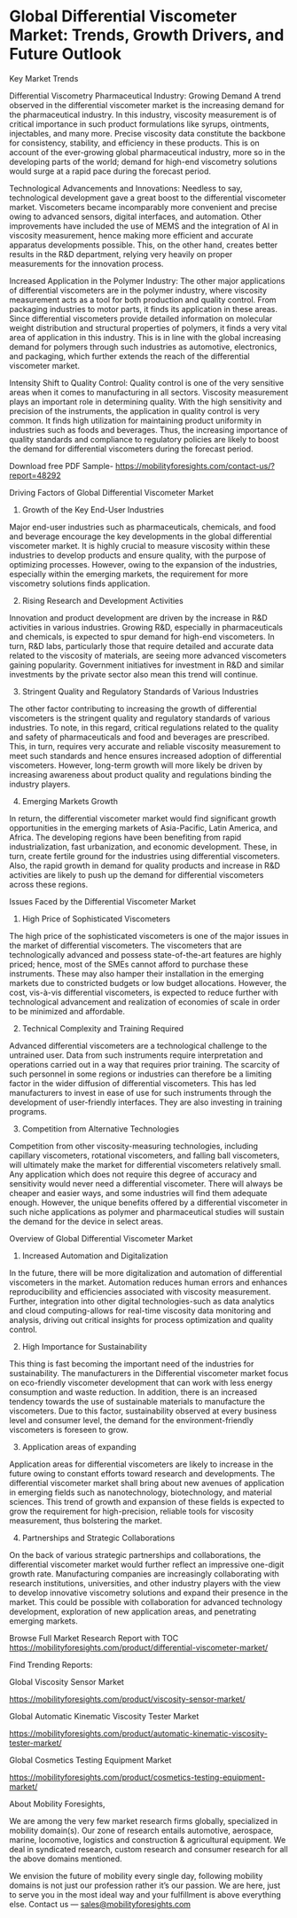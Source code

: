 # Global Differential Viscometer Market: Trends, Growth Drivers, and Future Outlook

Key Market Trends

Differential Viscometry Pharmaceutical Industry: Growing Demand A trend observed in the differential viscometer market is the increasing demand for the pharmaceutical industry. In this industry, viscosity measurement is of critical importance in such product formulations like syrups, ointments, injectables, and many more. Precise viscosity data constitute the backbone for consistency, stability, and efficiency in these products. This is on account of the ever-growing global pharmaceutical industry, more so in the developing parts of the world; demand for high-end viscometry solutions would surge at a rapid pace during the forecast period.

Technological Advancements and Innovations: Needless to say, technological development gave a great boost to the differential viscometer market. Viscometers became incomparably more convenient and precise owing to advanced sensors, digital interfaces, and automation. Other improvements have included the use of MEMS and the integration of AI in viscosity measurement, hence making more efficient and accurate apparatus developments possible. This, on the other hand, creates better results in the R&D department, relying very heavily on proper measurements for the innovation process.

Increased Application in the Polymer Industry: The other major applications of differential viscometers are in the polymer industry, where viscosity measurement acts as a tool for both production and quality control. From packaging industries to motor parts, it finds its application in these areas. Since differential viscometers provide detailed information on molecular weight distribution and structural properties of polymers, it finds a very vital area of application in this industry. This is in line with the global increasing demand for polymers through such industries as automotive, electronics, and packaging, which further extends the reach of the differential viscometer market.

Intensity Shift to Quality Control: Quality control is one of the very sensitive areas when it comes to manufacturing in all sectors. Viscosity measurement plays an important role in determining quality. With the high sensitivity and precision of the instruments, the application in quality control is very common. It finds high utilization for maintaining product uniformity in industries such as foods and beverages. Thus, the increasing importance of quality standards and compliance to regulatory policies are likely to boost the demand for differential viscometers during the forecast period.

Download free PDF Sample- https://mobilityforesights.com/contact-us/?report=48292

Driving Factors of Global Differential Viscometer Market

1. Growth of the Key End-User Industries

Major end-user industries such as pharmaceuticals, chemicals, and food and beverage encourage the key developments in the global differential viscometer market. It is highly crucial to measure viscosity within these industries to develop products and ensure quality, with the purpose of optimizing processes. However, owing to the expansion of the industries, especially within the emerging markets, the requirement for more viscometry solutions finds application.

2. Rising Research and Development Activities

Innovation and product development are driven by the increase in R&D activities in various industries. Growing R&D, especially in pharmaceuticals and chemicals, is expected to spur demand for high-end viscometers. In turn, R&D labs, particularly those that require detailed and accurate data related to the viscosity of materials, are seeing more advanced viscometers gaining popularity. Government initiatives for investment in R&D and similar investments by the private sector also mean this trend will continue.

3. Stringent Quality and Regulatory Standards of Various Industries

The other factor contributing to increasing the growth of differential viscometers is the stringent quality and regulatory standards of various industries. To note, in this regard, critical regulations related to the quality and safety of pharmaceuticals and food and beverages are prescribed. This, in turn, requires very accurate and reliable viscosity measurement to meet such standards and hence ensures increased adoption of differential viscometers. However, long-term growth will more likely be driven by increasing awareness about product quality and regulations binding the industry players.

4. Emerging Markets Growth

In return, the differential viscometer market would find significant growth opportunities in the emerging markets of Asia-Pacific, Latin America, and Africa. The developing regions have been benefiting from rapid industrialization, fast urbanization, and economic development. These, in turn, create fertile ground for the industries using differential viscometers. Also, the rapid growth in demand for quality products and increase in R&D activities are likely to push up the demand for differential viscometers across these regions.

Issues Faced by the Differential Viscometer Market

1. High Price of Sophisticated Viscometers

The high price of the sophisticated viscometers is one of the major issues in the market of differential viscometers. The viscometers that are technologically advanced and possess state-of-the-art features are highly priced; hence, most of the SMEs cannot afford to purchase these instruments. These may also hamper their installation in the emerging markets due to constricted budgets or low budget allocations. However, the cost, vis-à-vis differential viscometers, is expected to reduce further with technological advancement and realization of economies of scale in order to be minimized and affordable.

2. Technical Complexity and Training Required

Advanced differential viscometers are a technological challenge to the untrained user. Data from such instruments require interpretation and operations carried out in a way that requires prior training. The scarcity of such personnel in some regions or industries can therefore be a limiting factor in the wider diffusion of differential viscometers. This has led manufacturers to invest in ease of use for such instruments through the development of user-friendly interfaces. They are also investing in training programs.

3. Competition from Alternative Technologies

Competition from other viscosity-measuring technologies, including capillary viscometers, rotational viscometers, and falling ball viscometers, will ultimately make the market for differential viscometers relatively small. Any application which does not require this degree of accuracy and sensitivity would never need a differential viscometer. There will always be cheaper and easier ways, and some industries will find them adequate enough. However, the unique benefits offered by a differential viscometer in such niche applications as polymer and pharmaceutical studies will sustain the demand for the device in select areas.

Overview of Global Differential Viscometer Market

1. Increased Automation and Digitalization

In the future, there will be more digitalization and automation of differential viscometers in the market. Automation reduces human errors and enhances reproducibility and efficiencies associated with viscosity measurement. Further, integration into other digital technologies-such as data analytics and cloud computing-allows for real-time viscosity data monitoring and analysis, driving out critical insights for process optimization and quality control.

2. High Importance for Sustainability

This thing is fast becoming the important need of the industries for sustainability. The manufacturers in the Differential viscometer market focus on eco-friendly viscometer development that can work with less energy consumption and waste reduction. In addition, there is an increased tendency towards the use of sustainable materials to manufacture the viscometers. Due to this factor, sustainability observed at every business level and consumer level, the demand for the environment-friendly viscometers is foreseen to grow.

3. Application areas of expanding

Application areas for differential viscometers are likely to increase in the future owing to constant efforts toward research and developments. The differential viscometer market shall bring about new avenues of application in emerging fields such as nanotechnology, biotechnology, and material sciences. This trend of growth and expansion of these fields is expected to grow the requirement for high-precision, reliable tools for viscosity measurement, thus bolstering the market.

4. Partnerships and Strategic Collaborations

On the back of various strategic partnerships and collaborations, the differential viscometer market would further reflect an impressive one-digit growth rate. Manufacturing companies are increasingly collaborating with research institutions, universities, and other industry players with the view to develop innovative viscometry solutions and expand their presence in the market. This could be possible with collaboration for advanced technology development, exploration of new application areas, and penetrating emerging markets.

Browse Full Market Research Report with TOC https://mobilityforesights.com/product/differential-viscometer-market/

Find Trending Reports:

Global Viscosity Sensor Market

https://mobilityforesights.com/product/viscosity-sensor-market/

Global Automatic Kinematic Viscosity Tester Market

https://mobilityforesights.com/product/automatic-kinematic-viscosity-tester-market/

Global Cosmetics Testing Equipment Market

https://mobilityforesights.com/product/cosmetics-testing-equipment-market/

About Mobility Foresights,

We are among the very few market research firms globally, specialized in mobility domain(s). Our zone of research entails automotive, aerospace, marine, locomotive, logistics and construction & agricultural equipment. We deal in syndicated research, custom research and consumer research for all the above domains mentioned.

We envision the future of mobility every single day, following mobility domains is not just our profession rather it’s our passion. We are here, just to serve you in the most ideal way and your fulfillment is above everything else. Contact us — sales@mobilityforesights.com
